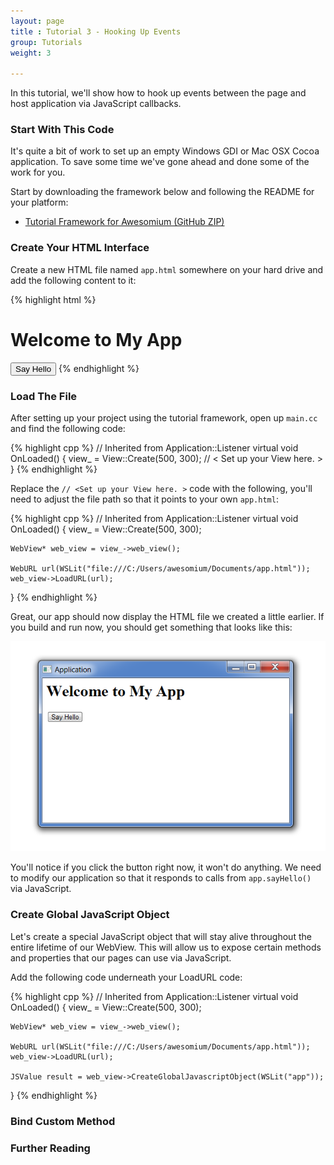 ```yaml
---
layout: page
title : Tutorial 3 - Hooking Up Events
group: Tutorials
weight: 3

---
```


<p class="intro">In this tutorial, we'll show how to hook up events between the page and host application via JavaScript callbacks.</p>

### Start With This Code

It's quite a bit of work to set up an empty Windows GDI or Mac OSX Cocoa application. To save some time we've gone ahead and done some of the work for you.

Start by downloading the framework below and following the README for your platform:

 * [Tutorial Framework for Awesomium (GitHub ZIP)](https://github.com/awesomium/tutorial-framework/archive/master.zip)
 
### Create Your HTML Interface

Create a new HTML file named `app.html` somewhere on your hard drive and add the following content to it:

{% highlight html %}
<html>
<body>
<h1>Welcome to My App</h1>
<button onclick="app.sayHello()">Say Hello</button>
</body>
</html>
{% endhighlight %}

### Load The File

After setting up your project using the tutorial framework, open up `main.cc` and find the following code:

{% highlight cpp %}
  // Inherited from Application::Listener
  virtual void OnLoaded() {
    view_ = View::Create(500, 300);
     // < Set up your View here. >
  }
{% endhighlight %}

Replace the `// <Set up your View here. >` code with the following, you'll need to <span class="highlight">adjust the file path</span> so that it points to your own `app.html`:

{% highlight cpp %}
  // Inherited from Application::Listener
  virtual void OnLoaded() {
    view_ = View::Create(500, 300);
    
    WebView* web_view = view_->web_view();

    WebURL url(WSLit("file:///C:/Users/awesomium/Documents/app.html"));
    web_view->LoadURL(url);
  }
{% endhighlight %}

Great, our app should now display the HTML file we created a little earlier. If you build and run now, you should get something that looks like this:

![Screenshot 1](/assets/images/tutorial-3/screen-1.png)

You'll notice if you click the button right now, it won't do anything. We need to modify our application so that it responds to calls from `app.sayHello()` via JavaScript.

### Create Global JavaScript Object

Let's create a special JavaScript object that will stay alive throughout the entire lifetime of our WebView. This will allow us to expose certain methods and properties that our pages can use via JavaScript.

Add the following code underneath your LoadURL code:

{% highlight cpp %}
  // Inherited from Application::Listener
  virtual void OnLoaded() {
    view_ = View::Create(500, 300);
    
    WebView* web_view = view_->web_view();

    WebURL url(WSLit("file:///C:/Users/awesomium/Documents/app.html"));
    web_view->LoadURL(url);
    
    JSValue result = web_view->CreateGlobalJavascriptObject(WSLit("app"));
  }
{% endhighlight %}

### Bind Custom Method

### Further Reading

